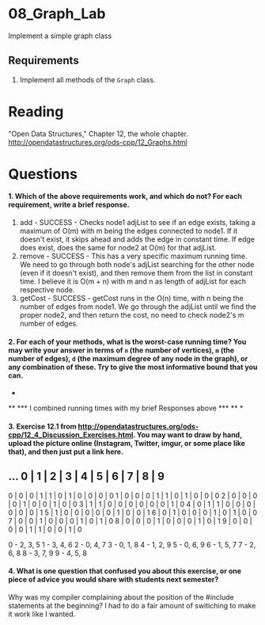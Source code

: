 08_Graph_Lab
============

Implement a simple graph class

Requirements
------------

1. Implement all methods of the `Graph` class.

Reading
=======
"Open Data Structures," Chapter 12, the whole chapter. http://opendatastructures.org/ods-cpp/12_Graphs.html

Questions
=========

#### 1. Which of the above requirements work, and which do not? For each requirement, write a brief response.

1. add - SUCCESS - Checks node1 adjList to see if an edge exists, taking a maximum of O(m) with m being the edges connected to node1.  If it doesn't exist, it skips ahead and adds the edge in constant time.  If edge does exist, does the same for node2 at O(m) for that adjList.
2. remove - SUCCESS - This has a very specific maximum running time. We need to go through both node's adjList searching for the other node (even if it doesn't exist), and then remove them from the list in constant time.  I believe it is O(m + n) with m and n as length of adjList for each respective node.
3. getCost - SUCCESS - getCost runs in the O(n) time, with n being the number of edges from node1.  We go through the adjList until we find the proper node2, and then return the cost, no need to check node2's m number of edges.

#### 2. For each of your methods, what is the worst-case running time? You may write your answer in terms of `n` (the number of vertices), `m` (the number of edges), `d` (the maximum degree of any node in the graph), or any combination of these. Try to give the most informative bound that you can.

*
**
*** I combined running times with my brief Responses above ***
**
*


#### 3. Exercise 12.1 from http://opendatastructures.org/ods-cpp/12_4_Discussion_Exercises.html. You may want to draw by hand, upload the picture online (Instagram, Twitter, imgur, or some place like that), and then just put a link here.

...	0 |	1 |	2 |	3 |	4 |	5 |	6 |	7 |	8 |	9
------------------------------------------
0 | 0 | 0 | 1 | 1 | 0 | 1 | 0 | 0 | 0 | 0
1 | 0 | 0 | 0 | 1 | 1 | 0 | 1 | 0 | 0 | 0
2 | 0 | 0 | 0 | 0 | 1 | 0 | 0 | 1 | 0 | 0
3 | 1 | 1 | 0 | 0 | 0 | 0 | 0 | 0 | 1 | 0
4 | 0 | 1 | 1 | 0 | 0 | 0 | 0 | 0 | 0 | 1
5 | 1 | 0 | 0 | 0 | 0 | 0 | 1 | 0 | 0 | 1
6 | 0 | 1 | 0 | 0 | 0 | 1 | 0 | 1 | 0 | 0
7 | 0 | 0 | 1 | 0 | 0 | 0 | 1 | 0 | 1 | 0
8 | 0 | 0 | 0 | 1 | 0 | 0 | 0 | 1 | 0 | 1 
9 | 0 | 0 | 0 | 0 | 1 | 1 | 0 | 0 | 1 | 0

0 - 2, 3, 5
1 - 3, 4, 6
2 - 0, 4, 7
3 - 0, 1, 8
4 - 1, 2, 9
5 - 0, 6, 9
6 - 1, 5, 7
7 - 2, 6, 8
8 - 3, 7, 9
9 - 4, 5, 8

#### 4. What is one question that confused you about this exercise, or one piece of advice you would share with students next semester?

Why was my compiler complaining about the position of the #include statements at the beginning? I had to do a fair amount of switiching to make it work like I wanted.